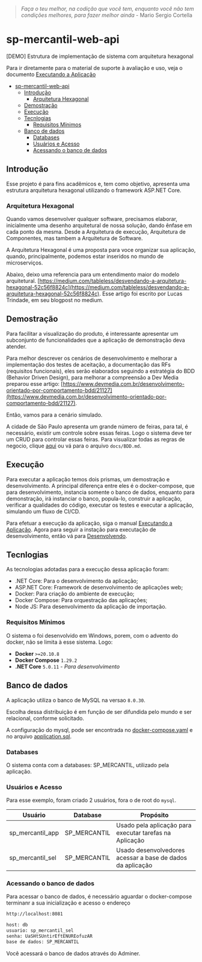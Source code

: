 > *Faça o teu melhor, na codição que você tem, enquanto você não tem condições melhores, para fazer melhor ainda* - Mario Sergio Cortella

# sp-mercantil-web-api
[DEMO] Estrutura de implementação de sistema com arquitetura hexagonal 

Para ir diretamente para o material de suporte à avaliação e uso, veja o documento [Executando a Aplicação](docs/IT_Executando_Aplicacao.md)

- [sp-mercantil-web-api](#sp-mercantil-web-api)
  - [Introdução](#introdução)
    - [Arquitetura Hexagonal](#arquitetura-hexagonal)
  - [Demostração](#demostração)
  - [Execução](#execução)
  - [Tecnlogias](#tecnlogias)
    - [Requisitos Mínimos](#requisitos-mínimos)
  - [Banco de dados](#banco-de-dados)
    - [Databases](#databases)
    - [Usuários e Acesso](#usuários-e-acesso)
    - [Acessando o banco de dados](#acessando-o-banco-de-dados)

## Introdução

Esse projeto é para fins acadêmicos e, tem como objetivo, apresenta uma estrutura arquitetura hexagonal utilizando o framework ASP.NET Core.

### Arquitetura Hexagonal

Quando vamos desenvolver qualquer software, precisamos elaborar, inicialmente uma desenho arquitetural de nossa solução, dando ênfase em cada ponto da mesma. Desde a Arquitetura de execução, Arquitetura de Componentes, mas tambem a Arquitetura de Software. 

A Arquitetura Hexagonal é uma proposta para voce organizar sua aplicação, quando, principalmente, podemos estar inseridos no mundo de microserviços.

Abaixo, deixo uma referencia para um entendimento maior do modelo arquitetural.
[https://medium.com/tableless/desvendando-a-arquitetura-hexagonal-52c56f8824c](https://medium.com/tableless/desvendando-a-arquitetura-hexagonal-52c56f8824c). Esse artigo foi escrito por Lucas Trindade, em seu blogpost no medium.

## Demostração

Para facilitar a visualização do produto, é interessante apresentar um subconjunto de funcionalidades que a aplicação de demonstração deva atender.

Para melhor descrever os cenários de desenvolvimento e melhorar a implementação dos testes de aceitação, a documentação das RFs (requisitos funcionais), eles serão elaborados seguindo a estratégia do BDD (Behavior Driven Design), para melhorar a compreensão a Dev Media preparou esse artigo: [https://www.devmedia.com.br/desenvolvimento-orientado-por-comportamento-bdd/21127](https://www.devmedia.com.br/desenvolvimento-orientado-por-comportamento-bdd/21127).

Então, vamos para a cenário simulado.

A cidade de São Paulo apresenta um grande número de feiras, para tal, é necessário, existir um controle sobre essas feiras. Logo o sistema deve ter um CRUD para controlar essas feiras. Para visualizar todas as regras de negocio, clique [aqui](./docs/BDD.md) ou vá para o arquivo `docs/BDD.md`.

## Execução

Para executar a aplicação temos dois prismas, um demostração e desenvolvimento. A principal diferença entre eles é o docker-compose, que para desenvolvimento, instancia somente o banco de dados, enquanto para demonstração, irá instanciar o banco, popula-lo, construir a aplicação, verificar a qualidades do código, executar os testes e executar a aplicação, simulando um fluxo de CI/CD.

Para efetuar a execução da aplicação, siga o manual [Executando a Aplicação](./docs/IT_Executando_Aplicacao.md). Agora para seguir a instação para executação de desenvolvimento, então vá para [Desenvolvendo](./docs/IT_Desenvolvimento.md).


## Tecnlogias

As tecnologias adotadas para a execução dessa aplicação foram:

- .NET Core: Para o desenvolvimento da aplicação;
- ASP.NET Core: Framework de desenvolvimento de aplicações web;
- Docker: Para criação do ambiente de execução;
- Docker Compose: Para orquestração das aplicações;
- Node JS: Para desenvolvimento da aplicação de importação.

### Requisitos Mínimos

O sistema o foi desenvolvido em Windows, porem, com o advento do docker, não se limita à esse sistema.
Logo:

- **Docker** `>=20.10.8`
- **Docker Compose**  `1.29.2`
- **.NET Core** `5.0.11` - *Para desenvolvimento*

## Banco de dados

A aplicação utiliza o banco de MySQL na versao `8.0.30`.

Escolha dessa distribuição é em função de ser difundida pelo mundo e ser relacional, conforme solicitado.

A configuração do mysql, pode ser encontrada no [docker-compose.yaml](./docker-compose.yaml) e no arquivo [application.sql](db/application.sql).

### Databases

O sistema conta com a databases: SP_MERCANTIL, utilizado pela aplicação.

### Usuários e Acesso

Para esse exemplo, foram criado 2 usuários, fora o de root do `mysql`. 

| Usuário          | Database     | Propósito                                                  |
|------------------|--------------|------------------------------------------------------------|
| sp_mercantil_app | SP_MERCANTIL | Usado pela aplicação para executar tarefas na Aplicação    |
| sp_mercantil_sel | SP_MERCANTIL | Usado desenvolvedores acessar a base de dados da aplicação |

### Acessando o banco de dados

Para acessar o banco de dados, é necessário aguardar o docker-compose terminanr a sua inicialização e acesso o endereço

```txt
http://localhost:8081

host: db
usuario: sp_mercantil_sel
senha: UaSHtSUntirEftENUREofuzAR
base de dados: SP_MERCANTIL
```

Você acessará o banco de dados através do Adminer.

